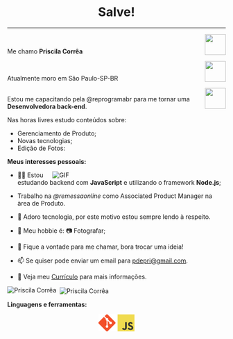 
<h1 align="center"> Salve! </h1>
<hr />
<a href="https://github.com/pricorrea" target="_blank">
  <img align="right" src="https://cdn.iconscout.com/icon/free/png-256/github-108-438008.png" width="48px" height="48px">
</a><br />
<p align="left" > 
Me chamo <b> Priscila Corrêa</b></h1>
</p><a href="https://www.instagram.com/pricorrea_/" target="_blank">
  <img align="right" src="https://cdn.icon-icons.com/icons2/1211/PNG/512/1491579602-yumminkysocialmedia36_83067.png" width="48px" height="48px">
</a>
<br />
<p align="left" >
Atualmente moro em São Paulo-SP-BR
</p><a href="https://www.linkedin.com/in/pricorrea/" target="_blank">
  <img align="right" src="https://i.ibb.co/Kx2GSrT/linkedin.png" width="48px" height="48px">
</a>
<br />
Estou me capacitando pela @reprogramabr para me tornar uma <b> Desenvolvedora back-end</b>.
<p align="left" >
<p/>
Nas horas livres estudo conteúdos sobre:

- Gerenciamento de Produto;
- Novas tecnologias;
- Edição de Fotos:


**Meus interesses pessoais:**

<img align="right" alt="GIF" src="https://octocat-generator-assets.githubusercontent.com/my-octocat-1622840524859.png" width="400px" />

- 👩‍💻 Estou estudando backend com **JavaScript** e utilizando o framework **Node.js**;
- Trabalho na *@remessaonline* como Associated Product Manager na àrea de Produto. 
- 💼 Adoro tecnologia, por este motivo estou sempre lendo à respeito.
- 👾 Meu hobbie é: :camera: Fotografar;

- 💬 Fique a vontade para me chamar, bora trocar uma ideia!
- 📫 Se quiser pode enviar um email para pdepri@gmail.com.
- 📝 Veja meu <a href="https://docs.google.com/document/d/1edguElroeA6-13ojEF9ZLLQiAGncX1mz-EYEypq37ms/edit" target="_blank">Currículo</a> para mais informações.

<p>
  <img align="left" src="https://github-readme-stats.vercel.app/api/top-langs/?username=pricorrea&layout=compact&theme=graywhite&title_color=268bd2" alt="Priscila Corrêa" />
</p>
<p>&nbsp;
  <img align="center" src="https://github-readme-stats.vercel.app/api?username=pricorrea&count_private=true&show_icons=true&theme=graywhite&icon_color=268bd2&title_color=268bd2" alt="Priscila Corrêa" />
</p>

**Linguagens e ferramentas:**  

<p align="center">


<img src="https://raw.githubusercontent.com/devicons/devicon/master/icons/git/git-original.svg" alt="git" width="40" height="40"/> 

<img src="https://raw.githubusercontent.com/devicons/devicon/master/icons/javascript/javascript-original.svg" alt="javascript" width="40" height="40"/> 



</p>





